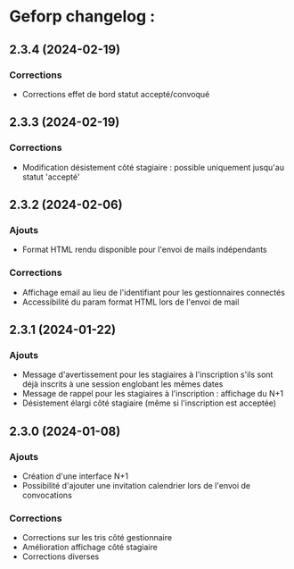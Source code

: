# Geforp changelog :

## 2.3.4 (2024-02-19)

### Corrections
- Corrections effet de bord statut accepté/convoqué

## 2.3.3 (2024-02-19)

### Corrections
- Modification désistement côté stagiaire : possible uniquement jusqu'au statut 'accepté'

## 2.3.2 (2024-02-06)

### Ajouts
- Format HTML rendu disponible pour l'envoi de mails indépendants

### Corrections
- Affichage email au lieu de l'identifiant pour les gestionnaires connectés
- Accessibilité du param format HTML lors de l'envoi de mail

## 2.3.1 (2024-01-22)

### Ajouts
- Message d'avertissement pour les stagiaires à l'inscription s'ils sont déjà inscrits à une session englobant les mêmes dates
- Message de rappel pour les stagiaires à l'inscription : affichage du N+1
- Désistement élargi côté stagiaire (même si l'inscription est acceptée)

## 2.3.0 (2024-01-08)

### Ajouts
- Création d'une interface N+1
- Possibilité d'ajouter une invitation calendrier lors de l'envoi de convocations

### Corrections
- Corrections sur les tris côté gestionnaire
- Amélioration affichage côté stagiaire
- Corrections diverses


